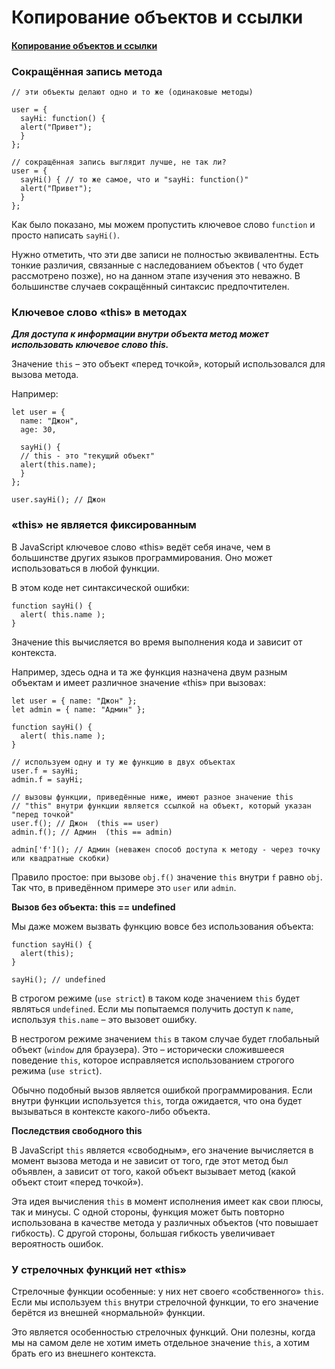 # Копирование объектов и ссылки

#### [Копирование объектов и ссылки](https://learn.javascript.ru/object-methods)

### Сокращённая запись метода

    // эти объекты делают одно и то же (одинаковые методы)
    
    user = {
      sayHi: function() {
      alert("Привет");
      }
    };
    
    // сокращённая запись выглядит лучше, не так ли?
    user = {
      sayHi() { // то же самое, что и "sayHi: function()"
      alert("Привет");
      }
    };

Как было показано, мы можем пропустить ключевое слово `function` и просто написать `sayHi()`.

Нужно отметить, что эти две записи не полностью эквивалентны. Есть тонкие различия, связанные с наследованием объектов (
что будет рассмотрено позже), но на данном этапе изучения это неважно. В большинстве случаев сокращённый синтаксис
предпочтителен.

### Ключевое слово «this» в методах

***Для доступа к информации внутри объекта метод может использовать ключевое слово this.***

Значение `this` – это объект «перед точкой», который использовался для вызова метода.

Например:

    let user = {
      name: "Джон",
      age: 30,
      
      sayHi() {
      // this - это "текущий объект"
      alert(this.name);
      }
    };
    
    user.sayHi(); // Джон

### «this» не является фиксированным

В JavaScript ключевое слово «this» ведёт себя иначе, чем в большинстве других языков программирования. Оно может
использоваться в любой функции.

В этом коде нет синтаксической ошибки:

    function sayHi() {
      alert( this.name );
    }

Значение this вычисляется во время выполнения кода и зависит от контекста.

Например, здесь одна и та же функция назначена двум разным объектам и имеет различное значение «this» при вызовах:

    let user = { name: "Джон" };
    let admin = { name: "Админ" };
    
    function sayHi() {
      alert( this.name );
    }
    
    // используем одну и ту же функцию в двух объектах
    user.f = sayHi;
    admin.f = sayHi;
    
    // вызовы функции, приведённые ниже, имеют разное значение this
    // "this" внутри функции является ссылкой на объект, который указан "перед точкой"
    user.f(); // Джон  (this == user)
    admin.f(); // Админ  (this == admin)
    
    admin['f'](); // Админ (неважен способ доступа к методу - через точку или квадратные скобки)

Правило простое: при вызове `obj.f()` значение `this` внутри `f` равно `obj`. Так что, в приведённом примере это `user`
или `admin`.

**Вызов без объекта: this == undefined**

Мы даже можем вызвать функцию вовсе без использования объекта:

    function sayHi() {
      alert(this);
    }

    sayHi(); // undefined

В строгом режиме (`use strict`) в таком коде значением `this` будет являться `undefined`. Если мы попытаемся получить
доступ к `name`, используя `this.name` – это вызовет ошибку.

В нестрогом режиме значением `this` в таком случае будет глобальный объект (`window` для браузера). Это – исторически
сложившееся поведение `this`, которое исправляется использованием строгого режима (`use strict`).

Обычно подобный вызов является ошибкой программирования. Если внутри функции используется `this`, тогда ожидается, что
она будет вызываться в контексте какого-либо объекта.

**Последствия свободного this**

В JavaScript `this` является «свободным», его значение вычисляется в момент вызова метода и не зависит от того, где этот
метод был объявлен, а зависит от того, какой объект вызывает метод (какой объект стоит «перед точкой»).

Эта идея вычисления `this` в момент исполнения имеет как свои плюсы, так и минусы. С одной стороны, функция может быть
повторно использована в качестве метода у различных объектов (что повышает гибкость). С другой стороны, большая гибкость
увеличивает вероятность ошибок.

### У стрелочных функций нет «this»

Стрелочные функции особенные: у них нет своего «собственного» `this`. Если мы используем `this` внутри стрелочной
функции, то его значение берётся из внешней «нормальной» функции.

Это является особенностью стрелочных функций. Они полезны, когда мы на самом деле не хотим иметь отдельное
значение `this`, а хотим брать его из внешнего контекста.

